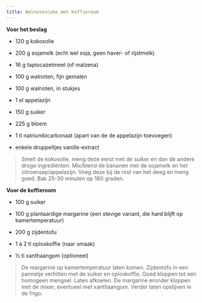```yaml
---
title: Walnotencake met Koffieroom
---
```


**Voor het beslag**

-   120 g kokosolie

-   200 g sojamelk (echt wel soja, geen haver- of rijstmelk)

-   16 g tapiocazetmeel (of maïzena)

-   100 g walnoten, fijn gemalen

-   100 g walnoten, in stukjes

-   1 el appelazijn

-   150 g suiker

-   225 g bloem

-   1 tl natriumbicarbonaat (apart van de de appelazijn toevoegen)

-   enkele druppeltjes vanille-extract

> Smelt de kokosolie, meng deze eerst met de suiker en dan de andere
> droge ingrediënten. Mix/blend de bananen met de sojamelk en het
> citroensap/appelazijn. Voeg deze bij de rest van het deeg en meng
> goed. Bak 25-30 minuten op 180 graden.

**Voor de koffieroom**

-   100 g suiker

-   100 g plantaardige margarine (een stevige variant, die hard blijft
    op kamertemperatuur)

-   200 g zijdentofu

-   1 à 2 tl oploskoffie (naar smaak)

-   ½ tl xanthaangom (optioneel)

> De margarine op kamertemperatuur laten komen. Zijdentofu in een
> pannetje verhitten met de suiker en oploskoffie. Goed kloppen tot een
> homogeen mengsel. Laten afkoelen. De margarine eronder kloppen met de
> mixer, eventueel met xanthaangom. Verder laten opstijven in de frigo.
